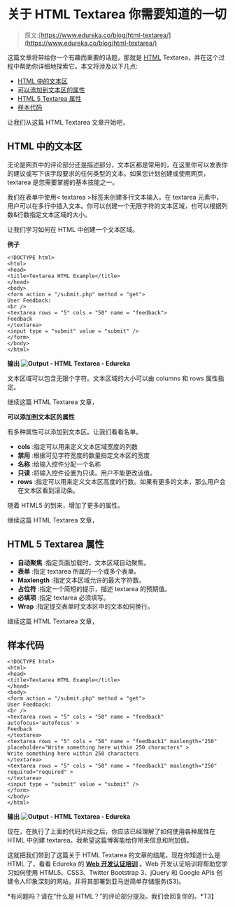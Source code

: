 # 关于 HTML Textarea 你需要知道的一切

> 原文:[https://www.edureka.co/blog/html-textarea/](https://www.edureka.co/blog/html-textarea/)

这篇文章将带给你一个有趣而重要的话题，那就是 [HTML](https://www.edureka.co/blog/what-is-html/) Textarea，并在这个过程中帮助你详细地探索它。本文将涉及以下几点:

*   [HTML 中的文本区](#TextareaInHTML)
*   [可以添加到文本区的属性](#AttributesThatCanBeAddedToTextarea)
*   [HTML 5 Textarea 属性](#HTML5TextareaAttributes)
*   [样本代码](#SampleCode)

让我们从这篇 HTML Textarea 文章开始吧，

## **HTML 中的文本区**

无论是网页中的评论部分还是描述部分，文本区都是常用的，在这里你可以发表你的建议或写下该字段要求的任何类型的文本。如果您计划创建或使用网页，textarea 是您需要掌握的基本技能之一。

我们在表单中使用< textarea >标签来创建多行文本输入。在 textarea 元素中，用户可以在多行中插入文本。你可以创建一个无限字符的文本区域，也可以根据列数&行数指定文本区域的大小。

让我们学习如何在 HTML 中创建一个文本区域。

**例子**

```
<!DOCTYPE html>
<html>
<head>
<title>Textarea HTML Example</title>
</head>
<body>
<form action = "/submit.php" method = "get">
User Feedback:
<br />
<textarea rows = "5" cols = "50" name = "feedback">
Feedback
</textarea>
<input type = "submit" value = "submit" />
</form>
</body>
</html>

```

**输出 ![Output - HTML Textarea - Edureka](../Images/70798b6ef26daec76ac5ab19be05524e.png)**

文本区域可以包含无限个字符。文本区域的大小可以由 columns 和 rows 属性指定。

继续这篇 HTML Textarea 文章，

**可以添加到文本区的属性**

有多种属性可以添加到文本区。让我们看看名单。

*   **cols** :指定可以用来定义文本区域宽度的列数
*   **禁用** :根据可见字符宽度的数量指定文本区的宽度
*   **名称** :给输入控件分配一个名称
*   **只读** :将输入控件设置为只读。用户不能更改该值。
*   **rows** :指定可以用来定义文本区高度的行数。如果有更多的文本，那么用户会在文本区看到滚动条。

随着 HTML5 的到来，增加了更多的属性。

继续这篇 HTML Textarea 文章，

## **HTML 5 Textarea 属性**

*   **自动聚焦** :指定页面加载时，文本区域自动聚焦。
*   **表单** :指定 textarea 所属的一个或多个表单。
*   **Maxlength** :指定文本区域允许的最大字符数。
*   **占位符** :指定一个简短的提示，描述 textarea 的预期值。
*   **必填项** :指定 textarea 必须填写。
*   **Wrap** :指定提交表单时文本区中的文本如何换行。

继续这篇 HTML Textarea 文章，

## **样本代码**

```
<!DOCTYPE html>
<html>
<head>
<title>Textarea HTML Example</title>
</head>
<body>
<form action = "/submit.php" method = "get">
User Feedback:
<br />
<textarea rows = "5" cols = "50" name = "feedback" autofocus='autofocus' >
Feedback
</textarea>
<textarea rows = "5" cols = "50" name = "feedback1" maxlength="250" placeholder="Write something here within 250 characters" >
Write something here within 250 characters
</textarea>
<textarea rows = "5" cols = "50" name = "feedback1" maxlength="250" required="required" >
</textarea>
<input type = "submit" value = "submit" />
</form>
</body>
</html>

```

**输出 ![Output - HTML Textarea - Edureka](../Images/fecc9ad581883150d9eb0e2495c3c329.png)**

现在，在执行了上面的代码片段之后，你应该已经理解了如何使用各种属性在 HTML 中创建 textarea。我希望这篇博客能给你带来信息和附加值。

这就把我们带到了这篇关于 HTML Textarea 的文章的结尾。现在你知道什么是 HTML 了，看看 Edureka 的 **[Web 开发认证培训](https://www.edureka.co/complete-web-developer)** 。Web 开发认证培训将帮助您学习如何使用 HTML5、CSS3、Twitter Bootstrap 3、jQuery 和 Google APIs 创建令人印象深刻的网站，并将其部署到亚马逊简单存储服务(S3)。

*有问题吗？请在“什么是 HTML？”的评论部分提及。我们会回复你的。*T3】